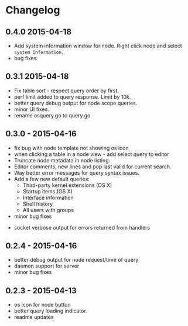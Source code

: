 # Changelog

## 0.4.0 2015-04-18

  + Add system information window for node.
    Right click node and select `system information`.
  + bug fixes

## 0.3.1 2015-04-18

  + Fix table sort - respect query order by first.
  + perf limit added to query response. Limit by 10k.
  + better query debug output for node scope queries.
  + minor UI fixes.
  + rename osquery.go to query.go

## 0.3.0 - 2015-04-16

  + fix bug with node template not showing os icon
  + when clicking a table in a node view - add select query to editor
  + Truncate node metadata in node listing.
  + Editor comments, new lines and pop last valid for current search.
  + Way better error messages for query syntax issues.
  + Add a few new default queries:
    * Third-party kernel extensions (OS X)
    * Startup items (OS X)
    * Interface information
    * Shell history
    * All users with groups
  + minor bug fixes

  - socket verbose output for errors returned from handlers

## 0.2.4 - 2015-04-16

  + better debug output for node request/time of query
  + daemon support for server
  + minor bug fixes

## 0.2.3 - 2015-04-13

  + os icon for node button
  + better query loading indicator.
  + readme updates
